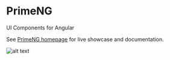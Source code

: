 # PrimeNG
UI Components for Angular

See [PrimeNG homepage](http://www.primefaces.org/primeng) for live showcase and documentation.

![alt text](http://www.primefaces.org/primeng/assets/showcase/images/primeng-sidebar.svg "PrimeNG")